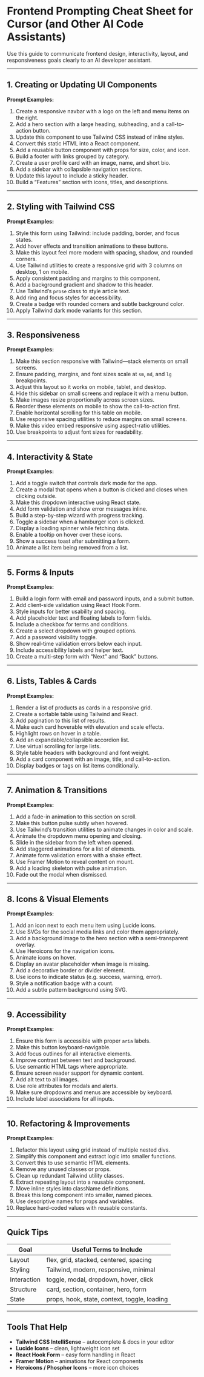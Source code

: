 
# Frontend Prompting Cheat Sheet for Cursor (and Other AI Code Assistants)

Use this guide to communicate frontend design, interactivity, layout, and responsiveness goals clearly to an AI developer assistant.

---

## 1. Creating or Updating UI Components

**Prompt Examples:**
1. Create a responsive navbar with a logo on the left and menu items on the right.
2. Add a hero section with a large heading, subheading, and a call-to-action button.
3. Update this component to use Tailwind CSS instead of inline styles.
4. Convert this static HTML into a React component.
5. Add a reusable button component with props for size, color, and icon.
6. Build a footer with links grouped by category.
7. Create a user profile card with an image, name, and short bio.
8. Add a sidebar with collapsible navigation sections.
9. Update this layout to include a sticky header.
10. Build a “Features” section with icons, titles, and descriptions.

---

## 2. Styling with Tailwind CSS

**Prompt Examples:**
1. Style this form using Tailwind: include padding, border, and focus states.
2. Add hover effects and transition animations to these buttons.
3. Make this layout feel more modern with spacing, shadow, and rounded corners.
4. Use Tailwind utilities to create a responsive grid with 3 columns on desktop, 1 on mobile.
5. Apply consistent padding and margins to this component.
6. Add a background gradient and shadow to this header.
7. Use Tailwind’s `prose` class to style article text.
8. Add ring and focus styles for accessibility.
9. Create a badge with rounded corners and subtle background color.
10. Apply Tailwind dark mode variants for this section.

---

## 3. Responsiveness

**Prompt Examples:**
1. Make this section responsive with Tailwind—stack elements on small screens.
2. Ensure padding, margins, and font sizes scale at `sm`, `md`, and `lg` breakpoints.
3. Adjust this layout so it works on mobile, tablet, and desktop.
4. Hide this sidebar on small screens and replace it with a menu button.
5. Make images resize proportionally across screen sizes.
6. Reorder these elements on mobile to show the call-to-action first.
7. Enable horizontal scrolling for this table on mobile.
8. Use responsive spacing utilities to reduce margins on small screens.
9. Make this video embed responsive using aspect-ratio utilities.
10. Use breakpoints to adjust font sizes for readability.

---

## 4. Interactivity & State

**Prompt Examples:**
1. Add a toggle switch that controls dark mode for the app.
2. Create a modal that opens when a button is clicked and closes when clicking outside.
3. Make this dropdown interactive using React state.
4. Add form validation and show error messages inline.
5. Build a step-by-step wizard with progress tracking.
6. Toggle a sidebar when a hamburger icon is clicked.
7. Display a loading spinner while fetching data.
8. Enable a tooltip on hover over these icons.
9. Show a success toast after submitting a form.
10. Animate a list item being removed from a list.

---

## 5. Forms & Inputs

**Prompt Examples:**
1. Build a login form with email and password inputs, and a submit button.
2. Add client-side validation using React Hook Form.
3. Style inputs for better usability and spacing.
4. Add placeholder text and floating labels to form fields.
5. Include a checkbox for terms and conditions.
6. Create a select dropdown with grouped options.
7. Add a password visibility toggle.
8. Show real-time validation errors below each input.
9. Include accessibility labels and helper text.
10. Create a multi-step form with “Next” and “Back” buttons.

---

## 6. Lists, Tables & Cards

**Prompt Examples:**
1. Render a list of products as cards in a responsive grid.
2. Create a sortable table using Tailwind and React.
3. Add pagination to this list of results.
4. Make each card hoverable with elevation and scale effects.
5. Highlight rows on hover in a table.
6. Add an expandable/collapsible accordion list.
7. Use virtual scrolling for large lists.
8. Style table headers with background and font weight.
9. Add a card component with an image, title, and call-to-action.
10. Display badges or tags on list items conditionally.

---

## 7. Animation & Transitions

**Prompt Examples:**
1. Add a fade-in animation to this section on scroll.
2. Make this button pulse subtly when hovered.
3. Use Tailwind’s transition utilities to animate changes in color and scale.
4. Animate the dropdown menu opening and closing.
5. Slide in the sidebar from the left when opened.
6. Add staggered animations for a list of elements.
7. Animate form validation errors with a shake effect.
8. Use Framer Motion to reveal content on mount.
9. Add a loading skeleton with pulse animation.
10. Fade out the modal when dismissed.

---

## 8. Icons & Visual Elements

**Prompt Examples:**
1. Add an icon next to each menu item using Lucide icons.
2. Use SVGs for the social media links and color them appropriately.
3. Add a background image to the hero section with a semi-transparent overlay.
4. Use Heroicons for the navigation icons.
5. Animate icons on hover.
6. Display an avatar placeholder when image is missing.
7. Add a decorative border or divider element.
8. Use icons to indicate status (e.g. success, warning, error).
9. Style a notification badge with a count.
10. Add a subtle pattern background using SVG.

---

## 9. Accessibility

**Prompt Examples:**
1. Ensure this form is accessible with proper `aria` labels.
2. Make this button keyboard-navigable.
3. Add focus outlines for all interactive elements.
4. Improve contrast between text and background.
5. Use semantic HTML tags where appropriate.
6. Ensure screen reader support for dynamic content.
7. Add alt text to all images.
8. Use role attributes for modals and alerts.
9. Make sure dropdowns and menus are accessible by keyboard.
10. Include label associations for all inputs.

---

## 10. Refactoring & Improvements

**Prompt Examples:**
1. Refactor this layout using grid instead of multiple nested divs.
2. Simplify this component and extract logic into smaller functions.
3. Convert this to use semantic HTML elements.
4. Remove any unused classes or props.
5. Clean up redundant Tailwind utility classes.
6. Extract repeating layout into a reusable component.
7. Move inline styles into className definitions.
8. Break this long component into smaller, named pieces.
9. Use descriptive names for props and variables.
10. Replace hard-coded values with reusable constants.

---

## Quick Tips

| Goal       | Useful Terms to Include                        |
|------------|------------------------------------------------|
| Layout     | flex, grid, stacked, centered, spacing         |
| Styling    | Tailwind, modern, responsive, minimal          |
| Interaction| toggle, modal, dropdown, hover, click          |
| Structure  | card, section, container, hero, form           |
| State      | props, hook, state, context, toggle, loading   |

---

## Tools That Help

- **Tailwind CSS IntelliSense** – autocomplete & docs in your editor
- **Lucide Icons** – clean, lightweight icon set
- **React Hook Form** – easy form handling in React
- **Framer Motion** – animations for React components
- **Heroicons / Phosphor Icons** – more icon choices


